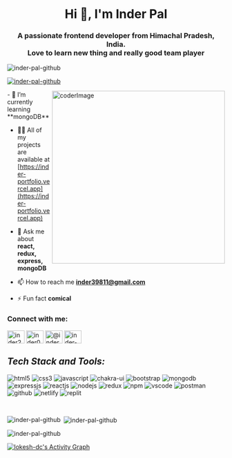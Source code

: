 <h1 align="center">Hi 👋, I'm Inder Pal</h1>
<h3 align="center">A passionate frontend developer from Himachal Pradesh, India. <br/> Love to learn new thing and really good team player </h3>

<p align="left"> <img src="https://komarev.com/ghpvc/?username=inder-pal-github&label=Profile%20views&color=0e75b6&style=flat" alt="inder-pal-github" /> </p>

<p align="left"> <a href="https://github.com/ryo-ma/github-profile-trophy"><img src="https://github-profile-trophy.vercel.app/?username=inder-pal-github" alt="inder-pal-github" /></a> </p>
<img align="right" alt="coderImage" width="400px" src="https://cdn.dribbble.com/users/926537/screenshots/4502924/python-2.gif" />
- 🌱 I’m currently learning **mongoDB**

- 👨‍💻 All of my projects are available at [https://inder-portfolio.vercel.app](https://inder-portfolio.vercel.app)

- 💬 Ask me about **react, redux, express, mongoDB**

- 📫 How to reach me **inder39811@gmail.com**

- ⚡ Fun fact **comical**

<h3 align="left">Connect with me:</h3>
<p align="left">
<a href="https://linkedin.com/in/inder231" target="blank"><img align="center" src="https://raw.githubusercontent.com/rahuldkjain/github-profile-readme-generator/master/src/images/icons/Social/linked-in-alt.svg" alt="inder231" height="30" width="40" /></a>
<a href="https://codesandbox.com/inder0231" target="blank"><img align="center" src="https://raw.githubusercontent.com/rahuldkjain/github-profile-readme-generator/master/src/images/icons/Social/codesandbox.svg" alt="inder0231" height="30" width="40" /></a>
<a href="https://medium.com/@inder231" target="blank"><img align="center" src="https://raw.githubusercontent.com/rahuldkjain/github-profile-readme-generator/master/src/images/icons/Social/medium.svg" alt="@inder231" height="30" width="40" /></a>
<a href="https://www.leetcode.com/inder-pal" target="blank"><img align="center" src="https://raw.githubusercontent.com/rahuldkjain/github-profile-readme-generator/master/src/images/icons/Social/leet-code.svg" alt="inder-pal" height="30" width="40" /></a>
</p>


<h2 align="left"><i>Tech Stack and Tools:</i></h2>

<p>
    <img src="https://img.shields.io/badge/HTML5-E34F26?style=for-the-badge&logo=html5&logoColor=white" alt="html5" />
    <img src="https://img.shields.io/badge/CSS3-1572B6?style=for-the-badge&logo=css3&logoColor=white" alt="css3" />
    <img src="https://img.shields.io/badge/JavaScript-323330?style=for-the-badge&logo=javascript&logoColor=F7DF1E" alt="javascript" />
    <img src="https://img.shields.io/badge/Chakra%20UI-3bc7bd?style=for-the-badge&logo=chakraui&logoColor=white" alt="chakra-ui" />
    <img src="https://img.shields.io/badge/Bootstrap-563D7C?style=for-the-badge&logo=bootstrap&logoColor=white" alt="bootstrap" />
    <img src="https://img.shields.io/badge/MongoDB-4EA94B?style=for-the-badge&logo=mongodb&logoColor=white" alt="mongodb" />
    <img src="https://img.shields.io/badge/Express.js-000000?style=for-the-badge&logo=express&logoColor=white" alt="expressjs" />
    <img src="https://img.shields.io/badge/React-20232A?style=for-the-badge&logo=react&logoColor=61DAFB" alt="reactjs" />
    <img src="https://img.shields.io/badge/Node.js-339933?style=for-the-badge&logo=nodedotjs&logoColor=white" alt="nodejs" />
    <img src="https://img.shields.io/badge/Redux-593D88?style=for-the-badge&logo=redux&logoColor=white" alt="redux" />
    <img src="https://img.shields.io/badge/npm-CB3837?style=for-the-badge&logo=npm&logoColor=white" alt="npm" />
    <img src="https://img.shields.io/badge/VSCode-0078D4?style=for-the-badge&logo=visual%20studio%20code&logoColor=white" alt="vscode" />
    <img src="https://img.shields.io/badge/Postman-FF6C37?style=for-the-badge&logo=Postman&logoColor=white" alt="postman" />
    <img src="https://img.shields.io/badge/GitHub-100000?style=for-the-badge&logo=github&logoColor=white" alt="github" />
    <img src="https://img.shields.io/badge/Netlify-00C7B7?style=for-the-badge&logo=netlify&logoColor=white" alt="netlify" />
    <img src="https://img.shields.io/badge/replit-667881?style=for-the-badge&logo=replit&logoColor=white" alt="replit" /> 
</p>
<br>

<p><img align="left" src="https://github-readme-stats.vercel.app/api/top-langs?username=inder-pal-github&show_icons=true&locale=en&layout=compact" alt="inder-pal-github" /></p>

<p>&nbsp;<img align="center" src="https://github-readme-stats.vercel.app/api?username=inder-pal-github&show_icons=true&locale=en" alt="inder-pal-github" /></p>

<p><img align="center" src="https://github-readme-streak-stats.herokuapp.com/?user=inder-pal-github&" alt="inder-pal-github" /></p>

<a href="https://github.com/Inder-Pal-github/github-readme-activity-graph">
  <img alt="lokesh-dc's Activity Graph" src="https://activity-graph.herokuapp.com/graph?username=Inder-Pal-github&bg_color=0D1117&color=5BCDEC&line=5BCDEC&point=FFFFFF&hide_border=true" />
</a>

